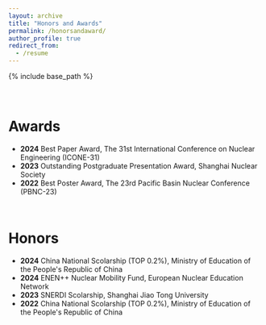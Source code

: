 ```yaml
---
layout: archive
title: "Honors and Awards"
permalink: /honorsandaward/
author_profile: true
redirect_from:
  - /resume
---
```


{% include base_path %}

<div style="height: 1.5em;"></div>

Awards
===
* **2024** Best Paper Award, The 31st International Conference on Nuclear Engineering (ICONE-31)
* **2023** Outstanding Postgraduate Presentation Award, Shanghai Nuclear Society
* **2022** Best Poster Award, The 23rd Pacific Basin Nuclear Conference (PBNC-23)
<div style="height: 1.0em;"></div>

Honors
===
* **2024** China National Scolarship (TOP 0.2%), Ministry of Education of the People's Republic of China
* **2024** ENEN++ Nuclear Mobility Fund, European Nuclear Education Network
* **2023** SNERDI Scolarship, Shanghai Jiao Tong University
* **2022** China National Scolarship (TOP 0.2%), Ministry of Education of the People's Republic of China
